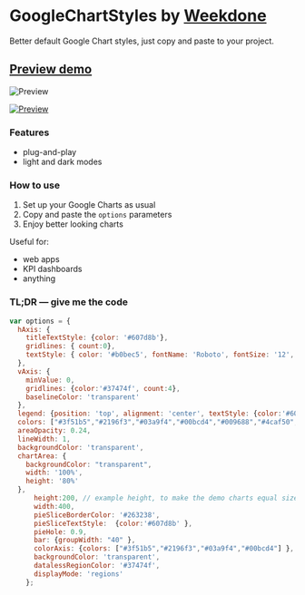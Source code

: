 # GoogleChartStyles by [Weekdone](http://weekdone.com/)

Better default Google Chart styles, just copy and paste to your project. 

## [Preview demo](http://htmlpreview.github.io/?https://github.com/weekdone/GoogleChartStyles/blob/master/index.html)

![Preview](https://dl.dropboxusercontent.com/s/ke3vv2np645exx6/weekdone-charts.png?dl=0&preview=weekdone-charts.png)


[![Preview](https://dl.dropboxusercontent.com/s/ke3vv2np645exx6/weekdone-charts.png?dl=0&preview=weekdone-charts.png)](http://htmlpreview.github.io/?https://github.com/weekdone/GoogleChartStyles/blob/master/index.html)


### Features
* plug-and-play
* light and dark modes

### How to use
1. Set up your Google Charts as usual
2. Copy and paste the `options` parameters
3. Enjoy better looking charts

Useful for: 
* web apps
* KPI dashboards 
* anything 

### TL;DR — give me the code
```javascript
var options = {
  hAxis: {
    titleTextStyle: {color: '#607d8b'}, 
    gridlines: { count:0}, 
    textStyle: { color: '#b0bec5', fontName: 'Roboto', fontSize: '12', bold: true}
  },
  vAxis: {
    minValue: 0, 
    gridlines: {color:'#37474f', count:4}, 
    baselineColor: 'transparent'
  },
  legend: {position: 'top', alignment: 'center', textStyle: {color:'#607d8b', fontName: 'Roboto', fontSize: '12'} },
  colors: ["#3f51b5","#2196f3","#03a9f4","#00bcd4","#009688","#4caf50","#8bc34a","#cddc39"],
  areaOpacity: 0.24,
  lineWidth: 1,
  backgroundColor: 'transparent',
  chartArea: {
    backgroundColor: "transparent",
    width: '100%',
    height: '80%'
  },
      height:200, // example height, to make the demo charts equal size
      width:400,
      pieSliceBorderColor: '#263238',
      pieSliceTextStyle:  {color:'#607d8b' },
      pieHole: 0.9,
      bar: {groupWidth: "40" },
      colorAxis: {colors: ["#3f51b5","#2196f3","#03a9f4","#00bcd4"] },
      backgroundColor: 'transparent',
      datalessRegionColor: '#37474f',
      displayMode: 'regions'
    };

```
